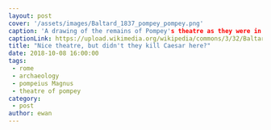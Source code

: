 ```yaml
---
layout: post
cover: '/assets/images/Baltard_1837_pompey_pompey.png'
caption: 'A drawing of the remains of Pompey's theatre as they were in 1837, by Baltard'
captionLink: https://upload.wikimedia.org/wikipedia/commons/3/32/Baltard_1837_pompey.png
title: "Nice theatre, but didn't they kill Caesar here?"
date: 2018-10-08 16:00:00
tags:
 - rome
 - archaeology
 - pompeius Magnus
 - theatre of pompey
category:
 - post
author: ewan
---
```

